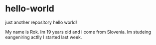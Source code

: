 # hello-world
just another repository
 hello world!
 
 My name is Rok.  Im 19 years old and i come from Slovenia. 
 Im studeing eangeniring actlly I started last week.
